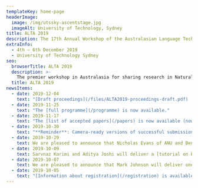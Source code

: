 ```yaml
---
templateKey: home-page
headerImage:
  image: /img/utssky-ascentstage.jpg
  imageAlt: University of Technology, Sydney
title: ALTA 2019
description: The 17th Annual Workshop of the Australasian Language Technology Association
extraInfo: 
  - 4th – 6th December 2019
  - University of Technology Sydney
seo:
  browserTitle: ALTA 2019
  description: >-
    The premier workshop in Australasia for sharing research in Natural Language Processing and Computational Lingustics. Submissions from students, academics and industry researchers are welcome.
  title: ALTA 2019
newsItems:
  - date: 2019-12-04
    text: "[Draft proceedings](/files/ALTA2019-proceedings-draft.pdf)  are now available."
  - date: 2019-11-25
    text: "The [full programme](/programme) is now available."
  - date: 2019-11-17
    text: "The [list of accepted papers](/papers) is now available (now including posters)."
  - date: 2019-10-30
    text: "**Reminder**: Camera-ready versions of successful submissions are due on the 8th of November. [Instructions](/for-authors) are available."
  - date: 2019-10-29
    text: We are pleased to announce that Nicholas Evans of ANU and Ben Foley of UQ will deliver a joint [keynote presentation](/keynotes) 
  - date: 2019-10-09
    text: Sarvnaz Karimi and Aditya Joshi will deliver a [tutorial on BioNLP](/tutorial)
  - date: 2019-10-07
    text: We are pleased to announce that Mark Johnson will deliver one of the [keynotes](/keynotes)
  - date: 2019-10-05
    text: "[Information about registration](/registration) is available and the [registration site](https://www.trybooking.com/book/sessions?eid=561083&embed=true) is now open"
---
```

